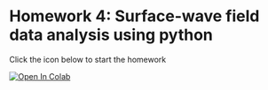 # Homework 4: Surface-wave field data analysis using python 

Click the icon below to start the homework 

[![Open In Colab](https://colab.research.google.com/assets/colab-badge.svg)](https://colab.research.google.com/github/UCB-CE170a/Fall2020/blob/master/homeworks/hw4/CE170A_Assignment4_student.ipynb)
